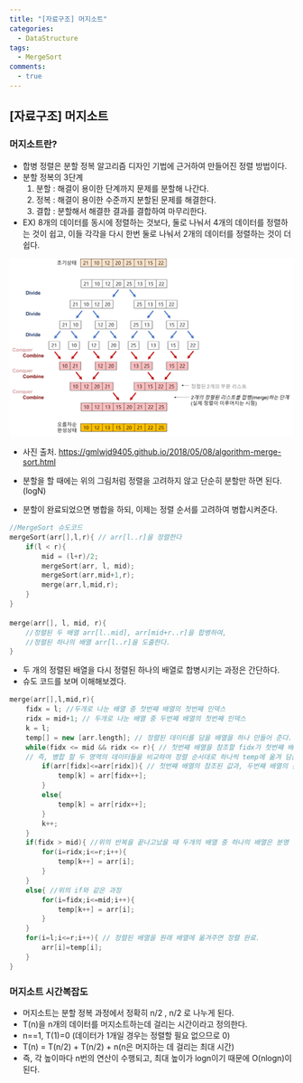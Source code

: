 ```yaml
---
title: "[자료구조] 머지소트"
categories:
  - DataStructure
tags:
  - MergeSort
comments:
  - true
---
```


## [자료구조] 머지소트

### 머지소트란?
* 합병 정렬은 분할 정복 알고리즘 디자인 기법에 근거하여 만들어진 정렬 방법이다.
* 분할 정복의 3단계
  1. 분할 : 해결이 용이한 단계까지 문제를 분할해 나간다.
  2. 정복 : 해결이 용이한 수준까지 분할된 문제를 해결한다.
  3. 결합 : 분할해서 해결한 결과를 결합하여 마무리한다.
* EX) 8개의 데이터를 동시에 정렬하는 것보다, 둘로 나눠서 4개의 데이터를 정렬하는 것이 쉽고, 이들 각각을 다시 한번 둘로 나눠서 2개의 데이터를 정렬하는 것이 더 쉽다.

![](/assets/img/Datastructure/1909271.png)
 * 사진 출처. https://gmlwjd9405.github.io/2018/05/08/algorithm-merge-sort.html

* 분할을 할 때에는 위의 그림처럼 정렬을 고려하지 않고 단순히 분할만 하면 된다. (logN)
* 분할이 완료되었으면 병합을 하되, 이제는 정렬 순서를 고려하여 병합시켜준다.

```cpp
//MergeSort 슈도코드
mergeSort(arr[],l,r){ // arr[l..r]을 정렬한다
    if(l < r){
        mid = (l+r)/2;
        mergeSort(arr, l, mid);
        mergeSort(arr,mid+1,r);
        merge(arr,l,mid,r);
    }
}

merge(arr[], l, mid, r){
    //정렬된 두 배열 arr[l..mid], arr[mid+r..r]을 합병하여,
    //정렬된 하나의 배열 arr[l..r]을 도출한다.
}
```

* 두 개의 정렬된 배열을 다시 정렬된 하나의 배열로 합병시키는 과정은 간단하다.
* 슈도 코드를 보며 이해해보겠다.

```cpp 
merge(arr[],l,mid,r){ 
    fidx = l; //두개로 나눈 배열 중 첫번째 배열의 첫번째 인덱스
    ridx = mid+1; // 두개로 나눈 배열 중 두번째 배열의 첫번째 인덱스
    k = l;
    temp[] = new [arr.length]; // 정렬된 데이터를 담을 배열을 하나 만들어 준다.
    while(fidx <= mid && ridx <= r){ // 첫번째 배열을 참조할 fidx가 첫번째 배열의 크기보다 작은 동안, 그리고 두번째 배열을 참조할 ridx역시 두번째 배열의 크기보다 작은동안 반복한다.
    // 즉, 병합 할 두 영역의 데이터들을 비교하여 정렬 순서대로 하나씩 temp에 옮겨 담는다.
        if(arr[fidx]<=arr[ridx]){ // 첫번째 배열의 참조된 값과, 두번째 배열의 참조된 값을 비교하여 더 작은 값을 temp 배열에 넣고 인덱스를 한칸 증가시킴. 더 큰 값을 참조하던 인덱스는 그대로 둔다.
            temp[k] = arr[fidx++];
        }
        else{
            temp[k] = arr[ridx++];
        }
        k++;
    }
    if(fidx > mid){ //위의 반복을 끝나고났을 때 두개의 배열 중 하나의 배열은 분명 참조하지 못한 값들이 남아있다. 그 값은 temp배열 뒤에 그냥 붙혀준다.
        for(i=ridx;i<=r;i++){
            temp[k++] = arr[i];
        }
    }
    else{ //위의 if와 같은 과정
        for(i=fidx;i<=mid;i++){
            temp[k++] = arr[i];
        }
    }
    for(i=l;i<=r;i++){ // 정렬된 배열을 원래 배열에 옮겨주면 정렬 완료.
        arr[i]=temp[i];
    }
}
```
### 머지소트 시간복잡도
* 머지소트는 분할 정복 과정에서 정확히 n/2 , n/2 로 나누게 된다.
* T(n)을 n개의 데이터를 머지소트하는데 걸리는 시간이라고 정의한다.
* n==1, T(1)=0 (데이터가 1개일 경우는 정렬할 필요 없으므로 0)
* T(n) = T(n/2) + T(n/2) + n(n은 머지하는 데 걸리는 최대 시간)
* 즉, 각 높이마다 n번의 연산이 수행되고, 최대 높이가 logn이기 때문에 O(nlogn)이 된다.
